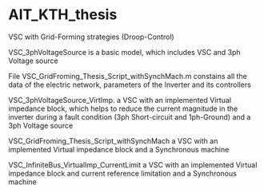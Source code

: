 # AIT_KTH_thesis
VSC with Grid-Forming strategies (Droop-Control)

VSC_3phVoltageSource   is a basic model, which includes VSC and 3ph Voltage source

File VSC_GridFroming_Thesis_Script_withSynchMach.m constains all the data of the electric network, parameters of the Inverter and its controllers

VSC_3phVoltageSource_VirtImp.   a VSC with an implemented Virtual impedance block, which helps to reduce the current magnitude in the inverter during a fault condition (3ph Short-circuit and 1ph-Ground) and a 3ph Voltage source

VSC_GridFroming_Thesis_Script_withSynchMach   a VSC with an implemented Virtual impedance block  and a Synchronous machine

VSC_InfiniteBus_VirtualImp_CurrentLimit    a VSC with an implemented Virtual impedance block and current reference limitation  and a Synchronous machine

